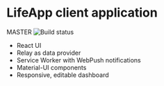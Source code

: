 # LifeApp client application

MASTER ![Build status](https://travis-ci.org/g3f4-xyz/lifeapp-client.svg?branch=master)

 - React UI
 - Relay as data provider
 - Service Worker with WebPush notifications
 - Material-UI components
 - Responsive, editable dashboard


